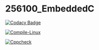 # 256100_EmbeddedC

[![Codacy Badge](https://api.codacy.com/project/badge/Grade/13f985de510b445b901780c9b8c877e9)](https://app.codacy.com/gh/MeghanaMeda/256100_EmbeddedC?utm_source=github.com&utm_medium=referral&utm_content=MeghanaMeda/256100_EmbeddedC&utm_campaign=Badge_Grade_Settings)

[![Compile-Linux](https://github.com/MeghanaMeda/256100_EmbeddedC/actions/workflows/Compile.yml/badge.svg)](https://github.com/MeghanaMeda/256100_EmbeddedC/actions/workflows/Compile.yml)

[![Cppcheck](https://github.com/MeghanaMeda/256100_EmbeddedC/actions/workflows/CodeQuality.yml/badge.svg)](https://github.com/MeghanaMeda/256100_EmbeddedC/actions/workflows/CodeQuality.yml)


